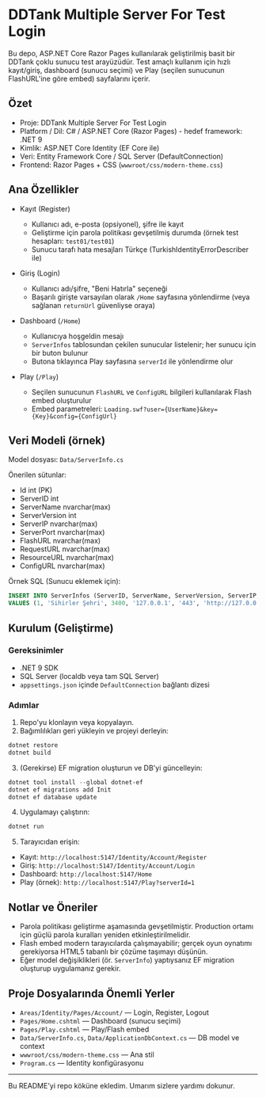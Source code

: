 # DDTank Multiple Server For Test Login

Bu depo, ASP.NET Core Razor Pages kullanılarak geliştirilmiş basit bir DDTank çoklu sunucu test arayüzüdür. Test amaçlı kullanım için hızlı kayıt/giriş, dashboard (sunucu seçimi) ve Play (seçilen sunucunun FlashURL'ine göre embed) sayfalarını içerir.

## Özet

- Proje: DDTank Multiple Server For Test Login
- Platform / Dil: C# / ASP.NET Core (Razor Pages) - hedef framework: .NET 9
- Kimlik: ASP.NET Core Identity (EF Core ile)
- Veri: Entity Framework Core / SQL Server (DefaultConnection)
- Frontend: Razor Pages + CSS (`wwwroot/css/modern-theme.css`)

## Ana Özellikler

- Kayıt (Register)
  - Kullanıcı adı, e-posta (opsiyonel), şifre ile kayıt
  - Geliştirme için parola politikası gevşetilmiş durumda (örnek test hesapları: `test01/test01`)
  - Sunucu tarafı hata mesajları Türkçe (TurkishIdentityErrorDescriber ile)

- Giriş (Login)
  - Kullanıcı adı/şifre, "Beni Hatırla" seçeneği
  - Başarılı girişte varsayılan olarak `/Home` sayfasına yönlendirme (veya sağlanan `returnUrl` güvenliyse oraya)

- Dashboard (`/Home`)
  - Kullanıcıya hoşgeldin mesajı
  - `ServerInfos` tablosundan çekilen sunucular listelenir; her sunucu için bir buton bulunur
  - Butona tıklayınca Play sayfasına `serverId` ile yönlendirme olur

- Play (`/Play`)
  - Seçilen sunucunun `FlashURL` ve `ConfigURL` bilgileri kullanılarak Flash embed oluşturulur
  - Embed parametreleri: `Loading.swf?user={UserName}&key={Key}&config={ConfigUrl}`

## Veri Modeli (örnek)

Model dosyası: `Data/ServerInfo.cs`

Önerilen sütunlar:

- Id int (PK)
- ServerID int
- ServerName nvarchar(max)
- ServerVersion int
- ServerIP nvarchar(max)
- ServerPort nvarchar(max)
- FlashURL nvarchar(max)
- RequestURL nvarchar(max)
- ResourceURL nvarchar(max)
- ConfigURL nvarchar(max)

Örnek SQL (Sunucu eklemek için):

```sql
INSERT INTO ServerInfos (ServerID, ServerName, ServerVersion, ServerIP, ServerPort, FlashURL, RequestURL, ResourceURL, ConfigURL)
VALUES (1, 'Sihirler Şehri', 3400, '127.0.0.1', '443', 'http://127.0.0.1/Flash_3400_v01/', 'http://127.0.0.1/request', 'http://127.0.0.1/resources/', 'http://127.0.0.1/config.xml');
```

## Kurulum (Geliştirme)

### Gereksinimler

- .NET 9 SDK
- SQL Server (localdb veya tam SQL Server)
- `appsettings.json` içinde `DefaultConnection` bağlantı dizesi

### Adımlar

1. Repo'yu klonlayın veya kopyalayın.
2. Bağımlılıkları geri yükleyin ve projeyi derleyin:

```powershell
dotnet restore
dotnet build
```

3. (Gerekirse) EF migration oluşturun ve DB'yi güncelleyin:

```powershell
dotnet tool install --global dotnet-ef
dotnet ef migrations add Init
dotnet ef database update
```

4. Uygulamayı çalıştırın:

```powershell
dotnet run
```

5. Tarayıcıdan erişin:

- Kayıt: `http://localhost:5147/Identity/Account/Register`
- Giriş: `http://localhost:5147/Identity/Account/Login`
- Dashboard: `http://localhost:5147/Home`
- Play (örnek): `http://localhost:5147/Play?serverId=1`

## Notlar ve Öneriler

- Parola politikası geliştirme aşamasında gevşetilmiştir. Production ortamı için güçlü parola kuralları yeniden etkinleştirilmelidir.
- Flash embed modern tarayıcılarda çalışmayabilir; gerçek oyun oynatımı gerekiyorsa HTML5 tabanlı bir çözüme taşımayı düşünün.
- Eğer model değişiklikleri (ör. `ServerInfo`) yaptıysanız EF migration oluşturup uygulamanız gerekir.

## Proje Dosyalarında Önemli Yerler

- `Areas/Identity/Pages/Account/` — Login, Register, Logout
- `Pages/Home.cshtml` — Dashboard (sunucu seçimi)
- `Pages/Play.cshtml` — Play/Flash embed
- `Data/ServerInfo.cs`, `Data/ApplicationDbContext.cs` — DB model ve context
- `wwwroot/css/modern-theme.css` — Ana stil
- `Program.cs` — Identity konfigürasyonu

---

Bu README'yi repo köküne ekledim. Umarım sizlere yardımı dokunur.